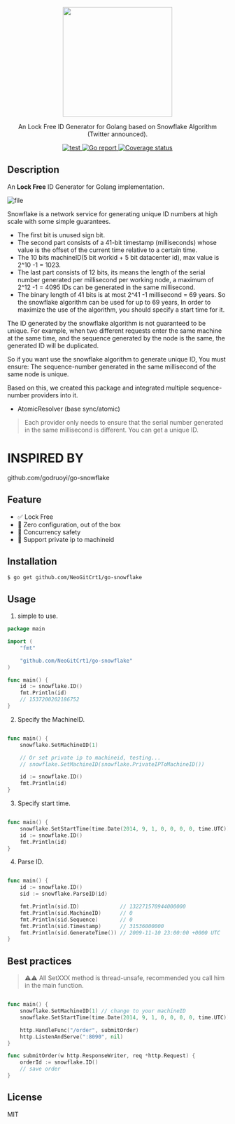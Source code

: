 <div>
  <p align="center">
    <image src="https://www.pngkey.com/png/full/105-1052235_snowflake-png-transparent-background-snowflake-with-clear-background.png" width="250" height="250">
  </p>
  <p align="center">An Lock Free ID Generator for Golang based on Snowflake Algorithm (Twitter announced).</p>
  <p align="center">
    <a href="https://github.com/godruoyi/go-snowflake/actions?workflow=run%20tests">
      <image src="https://github.com/godruoyi/go-snowflake/workflows/run%20tests/badge.svg" alt="test">
    </a>
    <a href="https://goreportcard.com/report/github.com/godruoyi/go-snowflake">
      <image src="https://goreportcard.com/badge/github.com/godruoyi/go-snowflake" alt="Go report">
    </a>
    <a href="https://coveralls.io/repos/github/godruoyi/go-snowflake/badge.svg?branch=master">
      <image src="https://coveralls.io/repos/github/godruoyi/go-snowflake/badge.svg?branch=master" alt="Coverage status">
    </a>
  </p>
</div>

## Description

An **Lock Free** ID Generator for Golang implementation.

![file](https://images.godruoyi.com/logos/201908/13/_1565672621_LPW65Pi8cG.png)

Snowflake is a network service for generating unique ID numbers at high scale with some simple guarantees.

* The first bit is unused sign bit.
* The second part consists of a 41-bit timestamp (milliseconds) whose value is the offset of the current time relative to a certain time.
* The 10 bits machineID(5 bit workid + 5 bit datacenter id), max value is 2^10 -1 = 1023.
* The last part consists of 12 bits, its means the length of the serial number generated per millisecond per working node, a maximum of 2^12 -1 = 4095 IDs can be generated in the same millisecond.
* The binary length of 41 bits is at most 2^41 -1 millisecond = 69 years. So the snowflake algorithm can be used for up to 69 years, In order to maximize the use of the algorithm, you should specify a start time for it.

The ID generated by the snowflake algorithm is not guaranteed to be unique. For example, when two different requests enter the same machine at the same time, and the sequence generated by the node is the same, the generated ID will be duplicated.

So if you want use the snowflake algorithm to generate unique ID, You must ensure: The sequence-number generated in the same millisecond of the same node is unique.

Based on this, we created this package and integrated multiple sequence-number providers into it.

* AtomicResolver (base sync/atomic)

> Each provider only needs to ensure that the serial number generated in the same millisecond is different. You can get a unique ID.

# INSPIRED BY
github.com/godruoyi/go-snowflake

## Feature

- ✅ Lock Free
- 🎈 Zero configuration, out of the box
- 🚀 Concurrency safety
- 🌵 Support private ip to machineid

## Installation

```shell
$ go get github.com/NeoGitCrt1/go-snowflake
```

## Usage

1. simple to use.

```go
package main

import (
    "fmt"

    "github.com/NeoGitCrt1/go-snowflake"
)

func main() {
    id := snowflake.ID()
    fmt.Println(id)
    // 1537200202186752
}
```

2. Specify the MachineID.

```go

func main() {
    snowflake.SetMachineID(1)

    // Or set private ip to machineid, testing...
    // snowflake.SetMachineID(snowflake.PrivateIPToMachineID())

    id := snowflake.ID()
    fmt.Println(id)
}
```

3. Specify start time.

```go

func main() {
    snowflake.SetStartTime(time.Date(2014, 9, 1, 0, 0, 0, 0, time.UTC))
    id := snowflake.ID()
    fmt.Println(id)
}
```

4. Parse ID.

```go

func main() {
    id := snowflake.ID()
    sid := snowflake.ParseID(id)

    fmt.Println(sid.ID)             // 132271570944000000
    fmt.Println(sid.MachineID)      // 0
    fmt.Println(sid.Sequence)       // 0
    fmt.Println(sid.Timestamp)      // 31536000000
    fmt.Println(sid.GenerateTime()) // 2009-11-10 23:00:00 +0000 UTC
}
```

## Best practices

> ⚠️⚠️ All SetXXX method is thread-unsafe, recommended you call him in the main function.

```go

func main() {
    snowflake.SetMachineID(1) // change to your machineID
    snowflake.SetStartTime(time.Date(2014, 9, 1, 0, 0, 0, 0, time.UTC))

    http.HandleFunc("/order", submitOrder)
    http.ListenAndServe(":8090", nil)
}

func submitOrder(w http.ResponseWriter, req *http.Request) {
    orderId := snowflake.ID()
    // save order
}
```

## License

MIT
